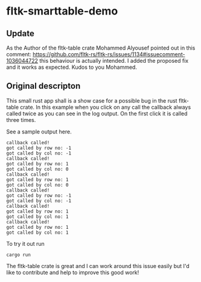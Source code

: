 # fltk-smarttable-demo

## Update

As the Author of the fltk-table crate Mohammed Alyousef pointed out in this comment:
https://github.com/fltk-rs/fltk-rs/issues/1134#issuecomment-1036044722
this behaviour is actually intended. I added the proposed fix and it works as expected.
Kudos to you Mohammed.

## Original descripton
This small rust app shall is a show case for a possible bug in the rust fltk-table crate.
In this example when you click on any call the callback always called twice as you can see in the log output.
On the first click it is called three times.

See a sample output here.

```
callback called!
got called by row no: -1
got called by col no: -1
callback called!
got called by row no: 1
got called by col no: 0
callback called!
got called by row no: 1
got called by col no: 0
callback called!
got called by row no: -1
got called by col no: -1
callback called!
got called by row no: 1
got called by col no: 1
callback called!
got called by row no: 1
got called by col no: 1
```

To try it out run

```
cargo run
```

The fltk-table crate is great and I can work around this issue easily but I'd like to contribute and help to improve this good work!
